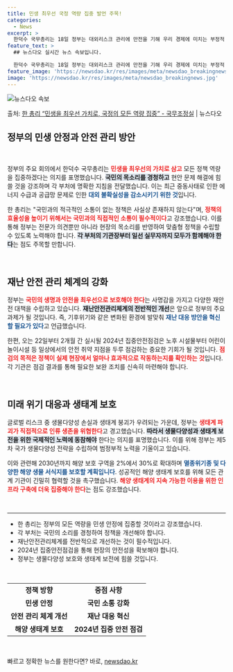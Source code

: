 ```yaml
---
title: 민생 최우선 국정 역량 집중 발언 주목!
categories:
  - News
excerpt: >
  한덕수 국무총리는 18일 정부는 대외리스크 관리에 만전을 기해 우리 경제에 미치는 부정적 영향을 최소화하고 …
feature_text: >
  ## 뉴스다오 실시간 뉴스 속보입니다.

  한덕수 국무총리는 18일 정부는 대외리스크 관리에 만전을 기해 우리 경제에 미치는 부정적 영향을 최소화하고 …
feature_image: 'https://newsdao.kr/res/images/meta/newsdao_breakingnews.jpg'
image: 'https://newsdao.kr/res/images/meta/newsdao_breakingnews.jpg'
---
```


![뉴스다오 속보](https://newsdao.kr/res/images/meta/newsdao_breakingnews.jpg)

<p>출처: <a href="https://newsdao.kr/3622" rel="dofollow">한 총리 “민생을 최우선 가치로, 국정의 모든 역량 집중” - 국무조정실</a> | 뉴스다오</p>

<h2 data-ke-size="size26">정부의 민생 안정과 안전 관리 방안</h2>

<p data-ke-size="size16">&nbsp;</p>

정부의 주요 회의에서 한덕수 국무총리는 <b><span style="color: #ee2323;">민생을 최우선의 가치로 삼고</span></b> 모든 정책 역량을 집중하겠다는 의지를 표명했습니다. <b><span style="background-color: #21538527;">국민의 목소리를 경청하고</span></b> 현안 문제 해결에 힘쓸 것을 강조하며 각 부처에 명확한 지침을 전달했습니다. 이는 최근 중동사태로 인한 에너지 수급과 공급망 문제로 인한 <b><span style="color: #1a5490;">대외 불확실성을 감소시키기 위한 것</span></b>입니다.

한 총리는 "국민과의 적극적인 소통이 없는 정책은 사실상 존재하지 않는다"며, <b><span style="color: #ee2323;">정책의 효율성을 높이기 위해서는 국민과의 직접적인 소통이 필수적이다</span></b>고 강조했습니다. 이를 통해 정부는 전문가 의견뿐만 아니라 현장의 목소리를 반영하여 맞춤형 정책을 수립할 수 있도록 노력해야 합니다. <b><span style="background-color: #21538527;">각 부처의 기관장부터 일선 실무자까지 모두가 함께해야 한다</span></b>는 점도 주목할 만합니다.

<p data-ke-size="size16">&nbsp;</p>

<h2 data-ke-size="size26">재난 안전 관리 체계의 강화</h2>

정부는 <b><span style="color: #ee2323;">국민의 생명과 안전을 최우선으로 보호해야 한다</span></b>는 사명감을 가지고 다양한 재안전 대책을 수립하고 있습니다. <b><span style="background-color: #21538527;">재난안전관리체계의 전반적인 개선</span></b>은 앞으로 정부의 주요 과제가 될 것입니다. 즉, 기후위기와 같은 변화된 환경에 발맞춰 <b><span style="color: #1a5490;">재난 대응 방안을 혁신할 필요가 있다</span></b>고 언급했습니다.

한편, 오는 22일부터 2개월 간 실시될 2024년 집중안전점검은 노후 시설물부터 어린이 놀이시설 등 일상에서의 안전 취약 지점을 두루 점검하는 중요한 기회가 될 것입니다. <b><span style="color: #ee2323;">점검의 목적은 정책이 실제 현장에서 얼마나 효과적으로 작동하는지를 확인하는 것</span></b>입니다. 각 기관은 점검 결과를 통해 필요한 보완 조치를 신속히 마련해야 합니다.

<p data-ke-size="size16">&nbsp;</p>

<h2 data-ke-size="size26">미래 위기 대응과 생태계 보호</h2>

글로벌 리스크 중 생물다양성 손실과 생태계 붕괴가 우려되는 가운데, 정부는 <b><span style="color: #ee2323;">생태계 파괴가 직접적으로 인류 생존을 위협한다</span></b>고 경고했습니다. <b><span style="background-color: #21538527;">따라서 생물다양성과 생태계 보전을 위한 국제적인 노력에 동참해야</span></b> 한다는 의지를 표명했습니다. 이를 위해 정부는 제5차 국가 생물다양성 전략을 수립하여 범정부적 노력을 기울이고 있습니다.

이와 관련해 2030년까지 해양 보호 구역을 2%에서 30%로 확대하며 <b><span style="color: #1a5490;">멸종위기종 및 다양한 해양 생물 서식지를 보호할 계획입니다</span></b>. 성공적인 해양 생태계 보호를 위해 모든 관계 기관이 긴밀히 협력할 것을 촉구했습니다. <b><span style="color: #ee2323;">해양 생태계의 지속 가능한 이용을 위한 인프라 구축에 더욱 집중해야 한다</span></b>는 점도 강조했습니다.

<p data-ke-size="size16">&nbsp;</p>

<hr />

<ul>
  <li>한 총리는 정부의 모든 역량을 민생 안정에 집중할 것이라고 강조했습니다.</li>
  <li>각 부처는 국민의 소리를 경청하여 정책을 개선해야 합니다.</li>
  <li>재난안전관리체계를 전반적으로 개선하는 것이 필수적입니다.</li>
  <li>2024년 집중안전점검을 통해 현장의 안전성을 확보해야 합니다.</li>
  <li>정부는 생물다양성 보호와 생태계 보전에 힘쓸 것입니다.</li>
</ul>

<p data-ke-size="size16">&nbsp;</p>

<table style="width: 100%;">
  <tr>
    <td style="text-align: center; height: 17px;"><b>정책 방향</b></td>
    <td style="text-align: center; height: 17px;"><b>중점 사항</b></td>
  </tr>
  <tr>
    <td style="text-align: center; height: 17px;"><b>민생 안정</b></td>
    <td style="text-align: center; height: 17px;"><b>국민 소통 강화</b></td>
  </tr>
  <tr>
    <td style="text-align: center; height: 17px;"><b>안전 관리 체계 개선</b></td>
    <td style="text-align: center; height: 17px;"><b>재난 대응 혁신</b></td>
  </tr>
  <tr>
    <td style="text-align: center; height: 17px;"><b>해양 생태계 보호</b></td>
    <td style="text-align: center; height: 17px;"><b>2024년 집중 안전 점검</b></td>
  </tr>
</table>

<p data-ke-size="size16">&nbsp;</p> 

빠르고 정확한 뉴스를 원한다면? 바로, <a href="https://newsdao.kr" rel="dofollow">newsdao.kr</a>


